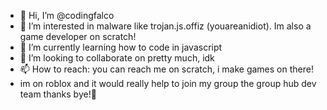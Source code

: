 - 👋 Hi, I’m @codingfalco
- 👀 I’m interested in malware like trojan.js.offiz (youareanidiot). Im also a game developer on scratch!
- 🌱 I’m currently learning how to code in javascript
- 💞️ I’m looking to collaborate on pretty much, idk
- 📫 How to reach: you can reach me on scratch, i make games on there!
- im on roblox and it would really help to join my group the group hub dev team thanks bye!👋

<!---
codingfalco/codingfalco is a ✨ special ✨ repository because its `README.md` (this file) appears on your GitHub profile.
You can click the Preview link to take a look at your changes.
--->
